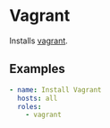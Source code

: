 # Vagrant

Installs [vagrant](https://developer.hashicorp.com/vagrant).

## Examples

```yaml
- name: Install Vagrant
  hosts: all
  roles:
    - vagrant
```
